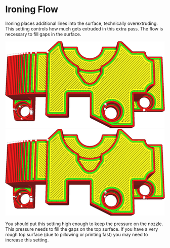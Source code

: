 Ironing Flow
====
Ironing places additional lines into the surface, technically overextruding. This setting controls how much gets extruded in this extra pass. The flow is necessary to fill gaps in the surface.


![10% flow](images/ironing_enabled_enabled.png)
![20% flow](images/ironing_flow.png)

You should put this setting high enough to keep the pressure on the nozzle. This pressure needs to fill the gaps on the top surface. If you have a very rough top surface (due to pillowing or printing fast) you may need to increase this setting.